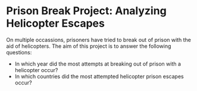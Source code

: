 # Prison Break Project: Analyzing Helicopter Escapes
On multiple occassions, prisoners have tried to break out of prison with the aid of helicopters. The aim of this project is to answer the following questions:

- In which year did the most attempts at breaking out of prison with a helicopter occur?
- In which countries did the most attempted helicopter prison escapes occur?
